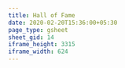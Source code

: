 ```yaml
---
title: Hall of Fame
date: 2020-02-20T15:36:00+05:30
page_type: gsheet
sheet_gid: 14
iframe_height: 3315
iframe_width: 624
---
```


